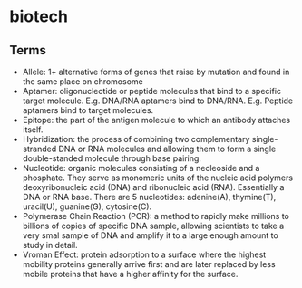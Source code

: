 # biotech


## Terms
- Allele: 1+ alternative forms of genes that raise by mutation and found in the same place on chromosome
- Aptamer: oligonucleotide or peptide molecules that bind to a specific target molecule. E.g. DNA/RNA aptamers bind to DNA/RNA. E.g. Peptide aptamers bind to target molecules.
- Epitope: the part of the antigen molecule to which an antibody attaches itself.
- Hybridization: the process of combining two complementary single-stranded DNA or RNA molecules and allowing them to form a single double-standed molecule through base pairing.
- Nucleotide: organic molecules consisting of a necleoside and a phosphate. They serve as monomeric units of the nucleic acid polymers deoxyribonucleic acid (DNA) and ribonucleic acid (RNA). Essentially a DNA or RNA base. There are 5 nucleotides: adenine(A), thymine(T), uracil(U), guanine(G), cytosine(C).
- Polymerase Chain Reaction (PCR): a method to rapidly make millions to billions of copies of specific DNA sample, allowing scientists to take a very smal sample of DNA and amplify it to a large enough amount to study in detail.
- Vroman Effect: protein adsorption to a surface where the highest mobility proteins generally arrive first and are later replaced by less mobile proteins that have a higher affinity for the surface.
